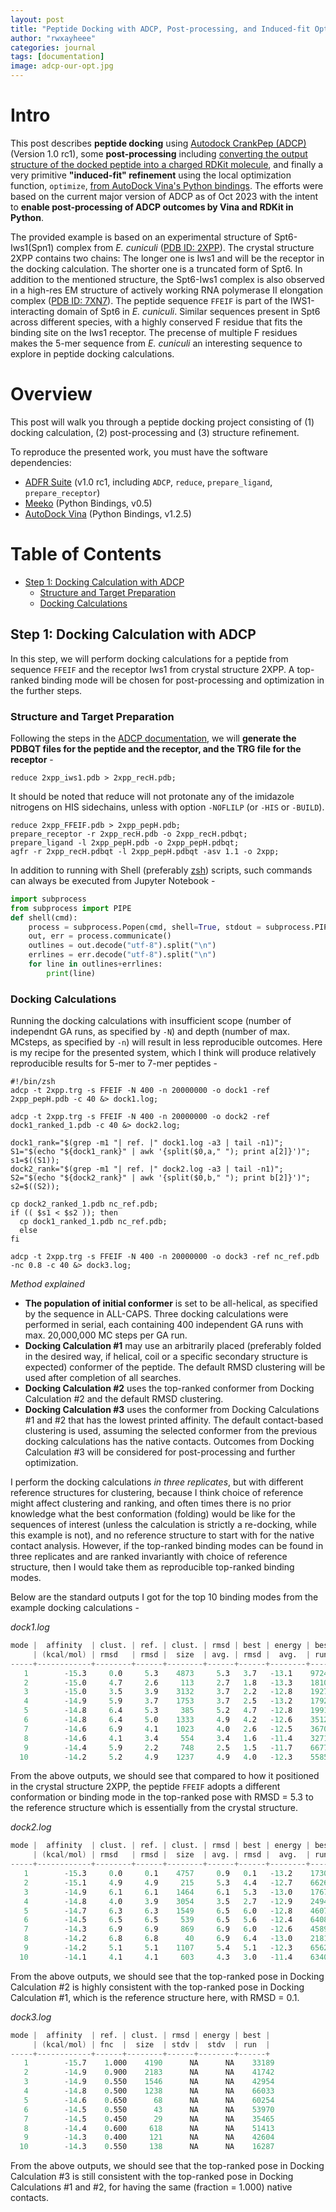 ```yaml
---
layout: post
title: "Peptide Docking with ADCP, Post-processing, and Induced-fit Optimization with Vina"
author: "rwxayheee"
categories: journal
tags: [documentation]
image: adcp-our-opt.jpg
---
```


# Intro

This post describes **peptide docking** using [Autodock CrankPep (ADCP)](https://ccsb.scripps.edu/adcp) (Version 1.0 rc1), some **post-processing** including [converting the output structure of the docked peptide into a charged RDKit molecule](https://github.com/rwxayheee/prepare_peptide_ligand), and finally a very primitive **"induced-fit" refinement** using the local optimization function, `optimize`, [from AutoDock Vina's Python bindings](https://autodock-vina.readthedocs.io/en/latest/vina.html#vina.vina.Vina.optimize). The efforts were based on the current major version of ADCP as of Oct 2023 with the intent to **enable post-processing of ADCP outcomes by Vina and RDKit in Python**. 

The provided example is based on an experimental structure of Spt6-Iws1(Spn1) complex from *E. cuniculi* ([PDB ID: 2XPP](https://www.rcsb.org/structure/2xpp)). The crystal structure 2XPP contains two chains: The longer one is Iws1 and will be the receptor in the docking calculation. The shorter one is a truncated form of Spt6. In addition to the mentioned structure, the Spt6-Iws1 complex is also observed in a high-res EM structure of actively working RNA polymerase II elongation complex ([PDB ID: 7XN7](https://www.rcsb.org/structure/7xn7)). The peptide sequence `FFEIF` is part of the IWS1-interacting domain of Spt6 in *E. cuniculi*. Similar sequences present in Spt6 across different species, with a highly conserved F residue that fits the binding site on the Iws1 receptor. The precense of multiple F residues makes the 5-mer sequence from *E. cuniculi* an interesting sequence to explore in peptide docking calculations. 

# Overview

This post will walk you through a peptide docking project consisting of (1) docking calculation, (2) post-processing and (3) structure refinement. 

To reproduce the presented work, you must have the software dependencies: 
+ [ADFR Suite](https://ccsb.scripps.edu/adfr/downloads/) (v1.0 rc1, including `ADCP`, `reduce`, `prepare_ligand`, `prepare_receptor`)
+ [Meeko](https://github.com/forlilab/Meeko) (Python Bindings, v0.5)
+ [AutoDock Vina](https://github.com/ccsb-scripps/AutoDock-Vina) (Python Bindings, v1.2.5) 

# Table of Contents

* [Step 1: Docking Calculation with ADCP](#step-1-docking-calculation-with-adcp)
  + [Structure and Target Preparation](#structure-and-target-preparation)
  + [Docking Calculations](#docking-calculations)

## Step 1: Docking Calculation with ADCP

In this step, we will perform docking calculations for a peptide from sequence `FFEIF` and the receptor Iws1 from crystal structure 2XPP. A top-ranked binding mode will be chosen for post-processing and optimization in the further steps. 

### Structure and Target Preparation

Following the steps in the [ADCP documentation](https://ccsb.scripps.edu/adcp/tutorial-redocking/), we will **generate the PDBQT files for the peptide and the receptor, and the TRG file for the receptor** - 

```shell
reduce 2xpp_iws1.pdb > 2xpp_recH.pdb;
```

It should be noted that reduce will not protonate any of the imidazole nitrogens on HIS sidechains, unless with option `-NOFLILP` (or `-HIS` or `-BUILD`). 

```shell
reduce 2xpp_FFEIF.pdb > 2xpp_pepH.pdb;
prepare_receptor -r 2xpp_recH.pdb -o 2xpp_recH.pdbqt;
prepare_ligand -l 2xpp_pepH.pdb -o 2xpp_pepH.pdbqt;
agfr -r 2xpp_recH.pdbqt -l 2xpp_pepH.pdbqt -asv 1.1 -o 2xpp;
```

In addition to running with Shell (preferably [zsh](https://en.wikipedia.org/wiki/Z_shell)) scripts, such commands can always be executed from Jupyter Notebook - 

```python
import subprocess
from subprocess import PIPE
def shell(cmd):
    process = subprocess.Popen(cmd, shell=True, stdout = subprocess.PIPE, stderr = subprocess.PIPE)
    out, err = process.communicate()
    outlines = out.decode("utf-8").split("\n")
    errlines = err.decode("utf-8").split("\n")
    for line in outlines+errlines:
        print(line)
```

### Docking Calculations

Running the docking calculations with insufficient scope (number of independnt GA runs, as specified by `-N`) and depth (number of max. MCsteps, as specified by `-n`) will result in less reproducible outcomes. Here is my recipe for the presented system, which I think will produce relatively reproducible results for 5-mer to 7-mer peptides - 

```shell
#!/bin/zsh
adcp -t 2xpp.trg -s FFEIF -N 400 -n 20000000 -o dock1 -ref 2xpp_pepH.pdb -c 40 &> dock1.log;
  
adcp -t 2xpp.trg -s FFEIF -N 400 -n 20000000 -o dock2 -ref dock1_ranked_1.pdb -c 40 &> dock2.log;

dock1_rank="$(grep -m1 "| ref. |" dock1.log -a3 | tail -n1)";
S1="$(echo "${dock1_rank}" | awk '{split($0,a," "); print a[2]}')";
s1=$((S1));
dock2_rank="$(grep -m1 "| ref. |" dock2.log -a3 | tail -n1)";
S2="$(echo "${dock2_rank}" | awk '{split($0,b," "); print b[2]}')";
s2=$((S2));
  
cp dock2_ranked_1.pdb nc_ref.pdb;
if (( $s1 < $s2 )); then
  cp dock1_ranked_1.pdb nc_ref.pdb;
  else
fi
  
adcp -t 2xpp.trg -s FFEIF -N 400 -n 20000000 -o dock3 -ref nc_ref.pdb -nc 0.8 -c 40 &> dock3.log;
```

*Method explained*

+ **The population of initial conformer** is set to be all-helical, as specified by the sequence in ALL-CAPS. Three docking calculations were performed in serial, each containing 400 independent GA runs with max. 20,000,000 MC steps per GA run. 
+ **Docking Calculation #1** may use an arbitrarily placed (preferably folded in the desired way, if helical, coil or a specific secondary structure is expected) conformer of the peptide. The default RMSD clustering will be used after completion of all searches. 
+ **Docking Calculation #2** uses the top-ranked conformer from Docking Calculation #2 and the default RMSD clustering. 
+ **Docking Calculation #3** uses the conformer from Docking Calculations #1 and #2 that has the lowest printed affinity. The default contact-based clustering is used, assuming the selected conformer from the previous docking calculations has the native contacts. Outcomes from Docking Calculation #3 will be considered for post-processing and further optimization. 

I perform the docking calculations *in three replicates*, but with different reference structures for clustering, because I think choice of reference might affect clustering and ranking, and often times there is no prior knowledge what the best conformation (folding) would be like for the sequences of interest (unless the calculation is strictly a re-docking, while this example is not), and no reference structure to start with for the native contact analysis. However, if the top-ranked binding modes can be found in three replicates and are ranked invariantly with choice of reference structure, then I would take them as reproducible top-ranked binding modes. 

Below are the standard outputs I got for the top 10 binding modes from the example docking calculations - 

*dock1.log*

````s
mode |  affinity  | clust. | ref. | clust. | rmsd | best | energy | best |
     | (kcal/mol) | rmsd   | rmsd |  size  | avg. | rmsd |  avg.  | run  |
-----+------------+--------+------+--------+------+------+--------+------+
   1        -15.3     0.0     5.3    4873     5.3   3.7   -13.1    9724
   2        -15.0     4.7     2.6     113     2.7   1.8   -13.3    18101
   3        -15.0     3.5     3.9    3132     3.7   2.2   -12.8    19274
   4        -14.9     5.9     3.7    1753     3.7   2.5   -13.2    17920
   5        -14.8     6.4     5.3     385     5.2   4.7   -12.8    19910
   6        -14.8     6.4     5.0    1333     4.9   4.2   -12.6    35129
   7        -14.6     6.9     4.1    1023     4.0   2.6   -12.5    36704
   8        -14.6     4.1     3.4     554     3.4   1.6   -11.4    32717
   9        -14.4     5.9     2.2     748     2.5   1.5   -11.7    66771
  10        -14.2     5.2     4.9    1237     4.9   4.0   -12.3    55850
````

From the above outputs, we should see that compared to how it positioned in the crystal structure 2XPP, the peptide `FFEIF` adopts a different conformation or binding mode in the top-ranked pose with RMSD = 5.3 to the reference structure which is essentially from the crystal structure. 

*dock2.log*

````s
mode |  affinity  | clust. | ref. | clust. | rmsd | best | energy | best |
     | (kcal/mol) | rmsd   | rmsd |  size  | avg. | rmsd |  avg.  | run  |
-----+------------+--------+------+--------+------+------+--------+------+
   1        -15.3     0.0     0.1    4757     0.9   0.1   -13.2    17300
   2        -15.1     4.9     4.9     215     5.3   4.4   -12.7    66267
   3        -14.9     6.1     6.1    1464     6.1   5.3   -13.0    1767
   4        -14.8     4.0     3.9    3054     3.5   2.7   -12.9    24942
   5        -14.7     6.3     6.3    1549     6.5   6.0   -12.8    46071
   6        -14.5     6.5     6.5     539     6.5   5.6   -12.4    64089
   7        -14.3     6.9     6.9     869     6.9   6.0   -12.6    45899
   8        -14.2     6.8     6.8      40     6.9   6.4   -13.0    21812
   9        -14.2     5.1     5.1    1107     5.4   5.1   -12.3    65626
  10        -14.1     4.1     4.1     603     4.3   3.0   -11.4    63408
````

From the above outputs, we should see that the top-ranked pose in Docking Calculation #2 is highly consistent with the top-ranked pose in Docking Calculation #1, which is the reference structure here, with RMSD = 0.1. 

*dock3.log*

````s
mode |  affinity  | ref. | clust. | rmsd | energy | best |
     | (kcal/mol) | fnc  |  size  | stdv |  stdv  | run  |
-----+------------+------+--------+------+--------+------+
   1        -15.7    1.000    4190      NA      NA    33189
   2        -14.9    0.900    2183      NA      NA    41742
   3        -14.9    0.550    1546      NA      NA    42954
   4        -14.8    0.500    1238      NA      NA    66033
   5        -14.6    0.650      68      NA      NA    60254
   6        -14.5    0.550      43      NA      NA    53970
   7        -14.5    0.450      29      NA      NA    35465
   8        -14.4    0.600     618      NA      NA    51413
   9        -14.3    0.400     121      NA      NA    42604
  10        -14.3    0.550     138      NA      NA    16287
````

From the above outputs, we should see that the top-ranked pose in Docking Calculation #3 is still consistent with the top-ranked pose in Docking Calculations #1 and #2, for having the same (fraction = 1.000) native contacts. 

